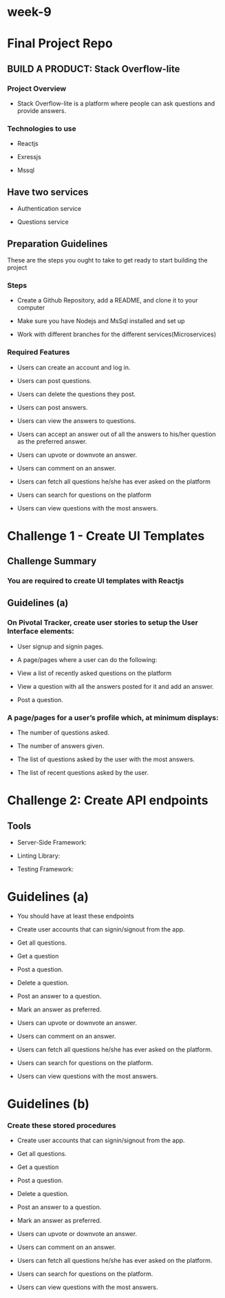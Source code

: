 # week-9
# Final Project Repo

## BUILD A PRODUCT: Stack Overflow-lite 

### Project Overview 

- Stack Overflow-lite is a platform where people can ask questions and provide answers.  

### Technologies to use 

- Reactjs 

- Exressjs 

- Mssql 

 

## Have two services 

- Authentication service	 

- Questions service 

 

 

## Preparation Guidelines 

These are the steps you ought to take to get ready to start building the project 

 

### Steps 

               

- Create a Github Repository, add a README, and clone it to your computer 

- Make sure you have Nodejs and MsSql installed and set up 

- Work with different branches for the different services(Microservices) 

### Required Features 

- Users can create an account and log in. 

- Users can post questions. 

- Users can delete the questions they post. 

- Users can post answers. 

- Users can view the answers to questions. 

- Users can accept an answer out of all the answers to his/her question as the preferred answer.  

- Users can upvote or downvote an answer. 

- Users can comment on an answer. 

- Users can fetch all questions he/she has ever asked on the platform 

- Users can search for questions on the platform 

- Users can view questions with the most answers. 

# Challenge 1 - Create UI Templates 

## Challenge Summary 

### You are required to create UI templates with Reactjs 

 

## Guidelines (a)

### On Pivotal Tracker, create user stories to setup the User Interface elements: 

- User signup and signin pages. 

- A page/pages where a user can do the following: 

- View a list of recently asked questions on the platform 

- View a question with all the answers posted for it and add an answer. 

- Post a question. 

### A page/pages for a user’s profile which, at minimum displays: 

- The number of questions asked. 

- The number of answers given. 

- The list of questions asked by the user with the most answers. 

- The list of recent questions asked by the user.  

 

 

# Challenge 2: Create API endpoints 

## Tools 

- Server-Side Framework: <Express Framework> 

- Linting Library: <EsLint> 

- Testing Framework: <Cypress> 

# Guidelines (a)

- You should have at least these endpoints 

- Create user accounts that can signin/signout from the app.  

- Get all questions. 

- Get a question 

- Post a question. 

- Delete a question. 

- Post an answer to a question. 

- Mark an answer as preferred. 

- Users can upvote or downvote an answer. 

- Users can comment on an answer. 

- Users can fetch all questions he/she has ever asked on the platform. 

- Users can search for questions on the platform. 

- Users can view questions with the most answers. 

 

# Guidelines (b)

### Create these stored procedures 

- Create user accounts that can signin/signout from the app.  

- Get all questions. 

- Get a question 

- Post a question. 

- Delete a question. 

- Post an answer to a question. 

- Mark an answer as preferred. 

- Users can upvote or downvote an answer. 

- Users can comment on an answer. 

- Users can fetch all questions he/she has ever asked on the platform. 

- Users can search for questions on the platform. 

- Users can view questions with the most answers. 

      

 

 
